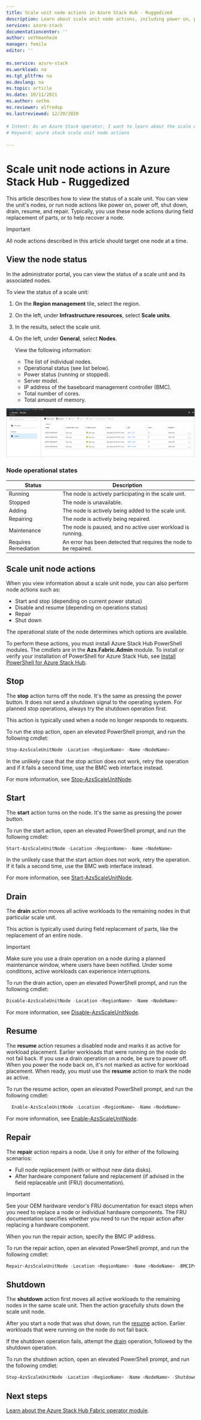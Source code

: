 ```yaml
---
title: Scale unit node actions in Azure Stack Hub - Ruggedized
description: Learn about scale unit node actions, including power on, power off, disable, resume, and how to view node status in Azure Stack Hub integrated systems.
services: azure-stack
documentationcenter: ''
author: sethmanheim
manager: femila
editor: ''

ms.service: azure-stack
ms.workload: na
ms.tgt_pltfrm: na
ms.devlang: na
ms.topic: article
ms.date: 10/11/2021
ms.author: sethm
ms.reviewer: alfredop
ms.lastreviewed: 12/20/2020

# Intent: As an Azure Stack operator, I want to learn about the scale unit node actions I can take.
# Keyword: azure stack scale unit node actions

---
```



# Scale unit node actions in Azure Stack Hub - Ruggedized

This article describes how to view the status of a scale unit. You can view the unit's nodes, or run node actions like power on, power off, shut down, drain, resume, and repair. Typically, you use these node actions during field replacement of parts, or to help recover a node.

> [!IMPORTANT]  
> All node actions described in this article should target one node at a time.

## View the node status

In the administrator portal, you can view the status of a scale unit and its associated nodes.

To view the status of a scale unit:

1. On the **Region management** tile, select the region.
2. On the left, under **Infrastructure resources**, select **Scale units**.
3. In the results, select the scale unit.
4. On the left, under **General**, select **Nodes**.

   View the following information:

   - The list of individual nodes.
   - Operational status (see list below).
   - Power status (running or stopped).
   - Server model.
   - IP address of the baseboard management controller (BMC).
   - Total number of cores.
   - Total amount of memory.

![status of a scale unit](media/azure-stack-node-actions/multinodeactions.png)

### Node operational states

| Status | Description |
|----------------------|-------------------------------------------------------------------|
| Running | The node is actively participating in the scale unit. |
| Stopped | The node is unavailable. |
| Adding | The node is actively being added to the scale unit. |
| Repairing | The node is actively being repaired. |
| Maintenance | The node is paused, and no active user workload is running. |
| Requires Remediation | An error has been detected that requires the node to be repaired. |

## Scale unit node actions

When you view information about a scale unit node, you can also perform node actions such as:

- Start and stop (depending on current power status)
- Disable and resume (depending on operations status)
- Repair
- Shut down

The operational state of the node determines which options are available.

To perform these actions, you must install Azure Stack Hub PowerShell modules. The cmdlets are in the **Azs.Fabric.Admin** module. To install or verify your installation of PowerShell for Azure Stack Hub, see [Install PowerShell for Azure Stack Hub](../../operator/azure-stack-powershell-install.md).

## Stop

The **stop** action turns off the node. It's the same as pressing the power button. It does not send a shutdown signal to the operating system. For planned stop operations, always try the shutdown operation first.

This action is typically used when a node no longer responds to requests.

To run the stop action, open an elevated PowerShell prompt, and run the following cmdlet:

```powershell  
Stop-AzsScaleUnitNode -Location <RegionName> -Name <NodeName>
```

In the unlikely case that the stop action does not work, retry the operation and if it fails a second time, use the BMC web interface instead.

For more information, see [Stop-AzsScaleUnitNode](/powershell/module/azs.fabric.admin/stop-azsscaleunitnode).

## Start

The **start** action turns on the node. It's the same as pressing the power button.

To run the start action, open an elevated PowerShell prompt, and run the following cmdlet:

```powershell
Start-AzsScaleUnitNode -Location <RegionName> -Name <NodeName>
```

In the unlikely case that the start action does not work, retry the operation. If it fails a second time, use the BMC web interface instead.

For more information, see [Start-AzsScaleUnitNode](/powershell/module/azs.fabric.admin/start-azsscaleunitnode).

## Drain

The **drain** action moves all active workloads to the remaining nodes in that particular scale unit.

This action is typically used during field replacement of parts, like the replacement of an entire node.

> [!IMPORTANT]
> Make sure you use a drain operation on a node during a planned maintenance window, where users have been notified. Under some conditions, active workloads can experience interruptions.

To run the drain action, open an elevated PowerShell prompt, and run the following cmdlet:

```powershell  
Disable-AzsScaleUnitNode -Location <RegionName> -Name <NodeName>
```

For more information, see [Disable-AzsScaleUnitNode](/powershell/module/azs.fabric.admin/disable-azsscaleunitnode).

## Resume

The **resume** action resumes a disabled node and marks it as active for workload placement. Earlier workloads that were running on the node do not fail back. If you use a drain operation on a node, be sure to power off. When you power the node back on, it's not marked as active for workload placement. When ready, you must use the **resume** action to mark the node as active.

To run the resume action, open an elevated PowerShell prompt, and run the following cmdlet:

```powershell  
  Enable-AzsScaleUnitNode -Location <RegionName> -Name <NodeName>
```

For more information, see [Enable-AzsScaleUnitNode](/powershell/module/azs.fabric.admin/enable-azsscaleunitnode).

## Repair

The **repair** action repairs a node. Use it only for either of the following scenarios:

- Full node replacement (with or without new data disks).
- After hardware component failure and replacement (if advised in the field replaceable unit (FRU) documentation).

> [!IMPORTANT]  
> See your OEM hardware vendor's FRU documentation for exact steps when you need to replace a node or individual hardware components. The FRU documentation specifies whether you need to run the repair action after replacing a hardware component.

When you run the repair action, specify the BMC IP address.

To run the repair action, open an elevated PowerShell prompt, and run the following cmdlet:

  ```powershell
  Repair-AzsScaleUnitNode -Location <RegionName> -Name <NodeName> -BMCIPv4Address <BMCIPv4Address>
  ```

## Shutdown

The **shutdown** action first moves all active workloads to the remaining nodes in the same scale unit. Then the action gracefully shuts down the scale unit node.

After you start a node that was shut down, run the [resume](#resume) action. Earlier workloads that were running on the node do not fail back.

If the shutdown operation fails, attempt the [drain](#drain) operation, followed by the shutdown operation.

To run the shutdown action, open an elevated PowerShell prompt, and run the following cmdlet:

  ```powershell
  Stop-AzsScaleUnitNode -Location <RegionName> -Name <NodeName> -Shutdown
  ```

## Next steps

[Learn about the Azure Stack Hub Fabric operator module](/powershell/module/azs.fabric.admin/).